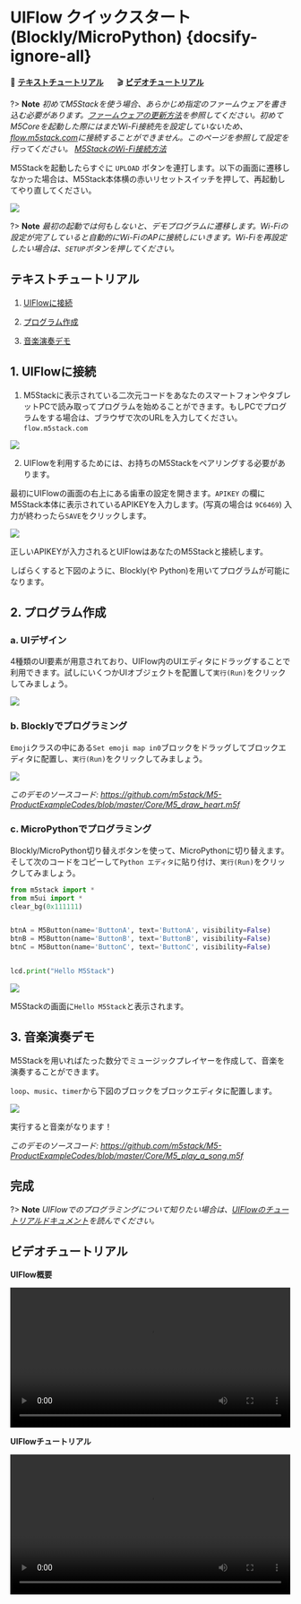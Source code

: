 # UIFlow クイックスタート(Blockly/MicroPython) {docsify-ignore-all}

:memo: **[テキストチュートリアル](#テキストチュートリアル)**&nbsp;&nbsp;&nbsp;&nbsp;&nbsp;&nbsp;:clapper: **[ビデオチュートリアル](#ビデオチュートリアル)**

?> **Note** *初めてM5Stackを使う場合、あらかじめ指定のファームウェアを書き込む必要があります。[ファームウェアの更新方法](ja/related_documents/how_to_burn_firmware)を参照してください。初めてM5Coreを起動した際にはまだWi-Fi接続先を設定していないため、[flow.m5stack.com](http://flow.m5stack.com)に接続することができません。このページを参照して設定を行ってください。 [M5StackのWi-Fi接続方法](/ja/related_documents/how_to_connect_wifi_using_core)*

M5Stackを起動したらすぐに `UPLOAD` ボタンを連打します。以下の画面に遷移しなかった場合は、M5Stack本体横の赤いリセットスイッチを押して、再起動してやり直してください。

<img src="assets/img/getting_started_pics/m5stack_core/get_started_with_uiflow/apikey.jpg">

?> **Note** *最初の起動では何もしないと、デモプログラムに遷移します。Wi-Fiの設定が完了していると自動的にWi-FiのAPに接続しにいきます。Wi-Fiを再設定したい場合は、`SETUP`ボタンを押してください。*

## テキストチュートリアル

1. [UIFlowに接続](#_1-uiflowに接続)

2. [プログラム作成](#_2-プログラム作成)

3. [音楽演奏デモ](#_3-音楽演奏デモ)

## 1. UIFlowに接続

1. M5Stackに表示されている二次元コードをあなたのスマートフォンやタブレットPCで読み取ってプログラムを始めることができます。もしPCでプログラムをする場合は、ブラウザで次のURLを入力してください。 `flow.m5stack.com`


<img src="assets/img/getting_started_pics/m5stack_core/get_started_with_uiflow/webide.png">

2. UIFlowを利用するためには、お持ちのM5Stackをペアリングする必要があります。

最初にUIFlowの画面の右上にある歯車の設定を開きます。`APIKEY` の欄にM5Stack本体に表示されているAPIKEYを入力します。(写真の場合は `9C6469`) 入力が終わったら`SAVE`をクリックします。


<img src="assets/img/getting_started_pics/m5stack_core/get_started_with_uiflow/enter_apikey.gif">

正しいAPIKEYが入力されるとUIFlowはあなたのM5Stackと接続します。

しばらくすると下図のように、Blockly(や Python)を用いてプログラムが可能になります。

## 2. プログラム作成

### a. UIデザイン

4種類のUI要素が用意されており、UIFlow内のUIエディタにドラッグすることで利用できます。試しにいくつかUIオブジェクトを配置して`実行(Run)`をクリックしてみましょう。

<img src="assets/img/getting_started_pics/m5stack_core/get_started_with_uiflow/draw_ui.gif">

### b. Blocklyでプログラミング

`Emoji`クラスの中にある`Set emoji map in0`ブロックをドラッグしてブロックエディタに配置し、`実行(Run)`をクリックしてみましょう。


<img src="assets/img/getting_started_pics/m5stack_core/get_started_with_uiflow/draw_heart.gif">

*このデモのソースコード: https://github.com/m5stack/M5-ProductExampleCodes/blob/master/Core/M5_draw_heart.m5f*

### c. MicroPythonでプログラミング

Blockly/MicroPython切り替えボタンを使って、MicroPythonに切り替えます。そして次のコードをコピーして`Python エディタ`に貼り付け、`実行(Run)`をクリックしてみましょう。

```Python
from m5stack import *
from m5ui import *
clear_bg(0x111111)


btnA = M5Button(name='ButtonA', text='ButtonA', visibility=False)
btnB = M5Button(name='ButtonB', text='ButtonB', visibility=False)
btnC = M5Button(name='ButtonC', text='ButtonC', visibility=False)


lcd.print("Hello M5Stack")
```

<img src="assets/img/getting_started_pics/m5stack_core/get_started_with_uiflow/program_with_micropython.png">

M5Stackの画面に`Hello M5Stack`と表示されます。

## 3. 音楽演奏デモ

M5Stackを用いればたった数分でミュージックプレイヤーを作成して、音楽を演奏することができます。

`loop`、`music`、`timer`から下図のブロックをブロックエディタに配置します。

<img src="assets/img/getting_started_pics/m5stack_core/get_started_with_uiflow/play_a_song.gif">

実行すると音楽がなります！

*このデモのソースコード: https://github.com/m5stack/M5-ProductExampleCodes/blob/master/Core/M5_play_a_song.m5f*

## 完成

?> **Note** *UIFlowでのプログラミングについて知りたい場合は、[UIFlowのチュートリアルドキュメント](https://m5stack.github.io/UIFlow_doc/ja/index.html)を読んでください。*

## ビデオチュートリアル

**UIFlow概要**

<video width="500" controls>
    <source src="https://m5stack.oss-cn-shenzhen.aliyuncs.com/video/LukeVideo/UI%20Flow%20Overview.mp4" type="video/mp4">
</video>

**UIFlowチュートリアル**

<video width="500" controls>
    <source src="https://m5stack.oss-cn-shenzhen.aliyuncs.com/video/%E6%95%99%E7%A8%8B/UIFlow%20Tutorials/A3%20-%20UIflow%E7%AE%80%E4%BB%8B.mp4" type="video/mp4">
</video>

<!-- <iframe width="560" height="315" src="https://www.youtube.com/embed/rdz6hBoqamA" frameborder="0" allow="accelerometer; autoplay; encrypted-media; gyroscope; picture-in-picture" allowfullscreen></iframe> -->

<!-- **UIFlow (Mac & Linux) 初めの一歩（この動画は少し内容が古いです）**

<iframe width="560" height="315" src="https://www.youtube.com/embed/oEiFLsukAEE" frameborder="0" allow="accelerometer; autoplay; encrypted-media; gyroscope; picture-in-picture" allowfullscreen></iframe> -->